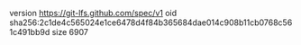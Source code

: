 version https://git-lfs.github.com/spec/v1
oid sha256:2c1de4c565024e1ce6478d4f84b365684dae014c908b11cb0768c561c491bb9d
size 6907
